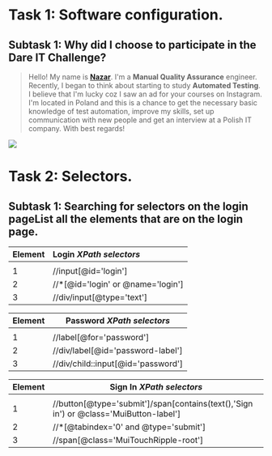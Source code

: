 # Task 1: Software configuration.
## Subtask 1: Why did I choose to participate in the Dare IT Challenge?

>   Hello! My name is **[Nazar](https://www.instagram.com/nazarko1392/)**. 
    I'm a **Manual Quality Assurance** engineer.
    Recently, I began to think about starting to study **Automated Testing**.
    I believe that I'm lucky coz I saw an ad for your courses on Instagram.
    I'm located in Poland and this is a chance to get the necessary basic knowledge of test automation, improve my skills, 
    set up communication with new people and get an interview at a Polish IT company.
    With best regards!



![](https://www.metaltoad.com/sites/default/files/styles/large_personal_photo_870x500_/public/2021-01/quality-assurance_1.jpg?itok=YwEP6R-o)

# Task 2: Selectors.
## Subtask 1: Searching for selectors on the login pageList all the elements that are on the login page.

| Element | **Login** _XPath selectors_       |
|---------|:----------------------------------|
|         |
| 1       | //input[@id='login']              |
| 2       | //*[@id='login' or @name='login'] |
| 3       | //div/input[@type='text']         |

| Element | **Password** _XPath selectors_     |
|:--------|------------------------------------|
|         |
| 1       | //label[@for='password']           |
| 2       | //div/label[@id='password-label']  |
| 3       | //div/child::input[@id='password'] |

| Element | **Sign In** _XPath selectors_                                                         |
|:--------|---------------------------------------------------------------------------------------|
|         |
| 1       | //button[@type='submit']/span[contains(text(),'Sign in') or @class='MuiButton-label'] |
| 2       | //*[@tabindex='0' and @type='submit']                                                 |
| 3       | //span[@class='MuiTouchRipple-root']                                                  |